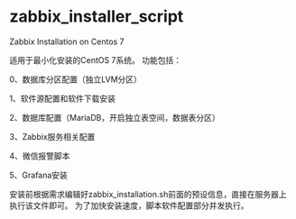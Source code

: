 # zabbix_installer_script
Zabbix Installation on Centos 7

适用于最小化安装的CentOS 7系统。
功能包括：

0、数据库分区配置（独立LVM分区）

1、软件源配置和软件下载安装

2、数据库配置（MariaDB，开启独立表空间，数据表分区）

3、Zabbix服务相关配置

4、微信报警脚本

5、Grafana安装

安装前根据需求编辑好zabbix_installation.sh前面的预设信息，直接在服务器上执行该文件即可。
为了加快安装速度，脚本软件配置部分并发执行。
